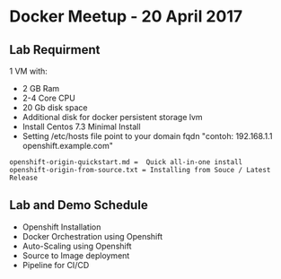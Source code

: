# Docker Meetup - 20 April 2017

Lab Requirment
---

1 VM with:
  - 2 GB Ram
  - 2-4 Core CPU
  - 20 Gb disk space
  - Additional disk for docker persistent storage lvm
  - Install Centos 7.3 Minimal Install
  - Setting /etc/hosts file point to your domain fqdn "contoh: 192.168.1.1 openshift.example.com"

```
openshift-origin-quickstart.md =  Quick all-in-one install
openshift-origin-from-source.txt = Installing from Souce / Latest Release
```


Lab and Demo Schedule
---
- Openshift Installation
- Docker Orchestration using Openshift
- Auto-Scaling using Openshift
- Source to Image deployment
- Pipeline for CI/CD
